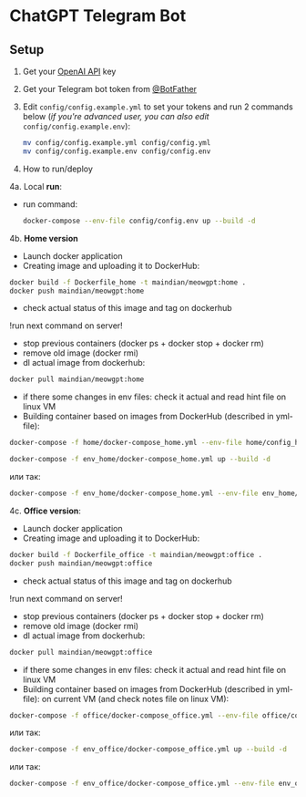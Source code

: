 # ChatGPT Telegram Bot

## Setup
1. Get your [OpenAI API](https://openai.com/api/) key

2. Get your Telegram bot token from [@BotFather](https://t.me/BotFather)

3. Edit `config/config.example.yml` to set your tokens and run 2 commands below (*if you're advanced user, you can also edit* `config/config.example.env`):
    ```bash
    mv config/config.example.yml config/config.yml
    mv config/config.example.env config/config.env
    ```

4. How to run/deploy

4a. Local **run**:

 - run command:
    ```bash
    docker-compose --env-file config/config.env up --build -d
    ```


4b. **Home version**
- Launch docker application
- Creating image and uploading it to DockerHub:
```bash
docker build -f Dockerfile_home -t maindian/meowgpt:home .
docker push maindian/meowgpt:home
```
- check actual status of this image and tag on dockerhub

!run next command on server!
- stop previous containers (docker ps + docker stop + docker rm)
- remove old image (docker rmi)
- dl actual image from dockerhub:
```bash
docker pull maindian/meowgpt:home
```
- if there some changes in env files: check it actual and read hint file on linux VM
- Building container based on images from DockerHub (described in yml-file):
```bash
docker-compose -f home/docker-compose_home.yml --env-file home/config_home.env up --build -d 
```

```bash
docker-compose -f env_home/docker-compose_home.yml up --build -d
```
или так:
```bash
docker-compose -f env_home/docker-compose_home.yml --env-file env_home/config/config.env up --build -d
```

4c. **Office version**:
- Launch docker application
- Creating image and uploading it to DockerHub:
```bash
docker build -f Dockerfile_office -t maindian/meowgpt:office .
docker push maindian/meowgpt:office
```
- check actual status of this image and tag on dockerhub

!run next command on server!
- stop previous containers (docker ps + docker stop + docker rm)
- remove old image (docker rmi)
- dl actual image from dockerhub:
```bash
docker pull maindian/meowgpt:office 
```
- if there some changes in env files: check it actual and read hint file on linux VM
- Building container based on images from DockerHub (described in yml-file):
  on current VM (and check notes file on linux VM):
```bash
docker-compose -f office/docker-compose_office.yml --env-file office/config_office.env up --build -d
```

или так:
```bash
docker-compose -f env_office/docker-compose_office.yml up --build -d
```
или так:
```bash
docker-compose -f env_office/docker-compose_office.yml --env-file env_office/config/config.env up --build -d
```



